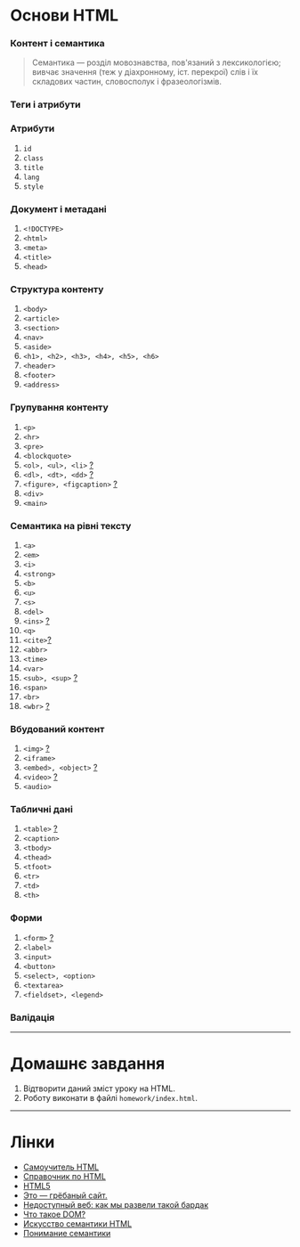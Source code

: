 # Основи HTML
### Контент і семантика
> Семантика — розділ мовознавства, пов'язаний з лексикологією; вивчає значення (теж у діахронному, іст. перекрої) слів 
і їх складових частин, словосполук і фразеологізмів.

### Теги і атрибути
### Атрибути
1. `id`
1. `class`
1. `title`
1. `lang`
1. `style`

### Документ і метадані
1. `<!DOCTYPE>`
1. `<html>`
1. `<meta>`
1. `<title>`
1. `<head>`

### Структура контенту
1. `<body>`
1. `<article>`
1. `<section>`
1. `<nav>`
1. `<aside>`
1. `<h1>, <h2>, <h3>, <h4>, <h5>, <h6>`
1. `<header>`
1. `<footer>`
1. `<address>`

### Групування контенту
1. `<p>`
1. `<hr>`
1. `<pre>`
1. `<blockquote>`
1. `<ol>, <ul>, <li>` [?](https://jsfiddle.net/inlen/cr8z9319/)
1. `<dl>, <dt>, <dd>` [?](https://jsfiddle.net/inlen/Lmvaewe0/)
1. `<figure>, <figcaption>` [?](https://jsfiddle.net/inlen/h5hkvsqa/)
1. `<div>`
1. `<main>`

### Семантика на рівні тексту
1. `<a>`
1. `<em>`
1. `<i>`
1. `<strong>`
1. `<b>`
1. `<u>`
1. `<s>`
1. `<del>`
1. `<ins>` [?](https://jsfiddle.net/inlen/du4dajLw/)
1. `<q>`
1. `<cite>`[?](https://jsfiddle.net/inlen/1fp4euuk/1/)
1. `<abbr>`
1. `<time>`
1. `<var>`
1. `<sub>, <sup>` [?](https://jsfiddle.net/inlen/5uLw0mac/)
1. `<span>`
1. `<br>`
1. `<wbr>` [?](https://jsfiddle.net/inlen/56p5ktvy/)

### Вбудований контент
1. `<img>` [?](https://jsfiddle.net/inlen/cg4p7ozo/)
1. `<iframe>`
1. `<embed>, <object>` [?](https://jsfiddle.net/inlen/nh5z2qyv/)
1. `<video>` [?](https://jsfiddle.net/inlen/1tdzyeea/)
1. `<audio>`

### Табличні дані
1. `<table>` [?](https://jsfiddle.net/inlen/1wj4zu89/) 
1. `<caption>`
1. `<tbody>`
1. `<thead>`
1. `<tfoot>`
1. `<tr>`
1. `<td>`
1. `<th>`

### Форми
1. `<form>` [?](https://jsfiddle.net/P3trovichUA/Lyevpwfp/1/)
1. `<label>`
1. `<input>`
1. `<button>`
1. `<select>, <option>`
1. `<textarea>`
1. `<fieldset>, <legend>`

### Валідація

---
# Домашнє завдання
1.  Відтворити даний зміст уроку на HTML.
1.  Роботу виконати в файлі `homework/index.html`.

---
# Лінки
- [Самоучитель HTML](http://htmlbook.ru/samhtml)
- [Справочник по HTML﻿](http://htmlbook.ru/html)
- [HTML5﻿](http://htmlbook.ru/html5)
- [Это — грёбаный сайт.](https://fuckingwebsite.ru)
- [Недоступный веб: как мы развели такой бардак](https://habrahabr.ru/post/309076/)
- [Что такое DOM?](http://frontender.info/dom/)
- [Искусство семантики HTML](http://frontender.info/the-art-of-html-semantics-pt1/)
- [Понимание семантики](http://css-live.ru/articles/ponimanie-semantiki.html)